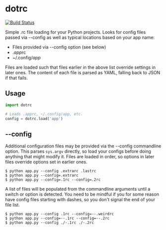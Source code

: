 dotrc
=====

[![Build Status](https://travis-ci.org/paulholden2/dotrc.svg?branch=master)](https://travis-ci.org/paulholden2/dotrc)

Simple .rc file loading for your Python projects. Looks for config files
passed via --config as well as typical locations based on your app name:

* Files provided via --config option (see below)
* .*app*rc
* ~/.config/*app*

Files are loaded such that files earlier in the above list override settings
in later ones. The content of each file is parsed as YAML, falling back to
JSON if that fails.

## Usage

```python
import dotrc

# Loads .apprc, ~/.config/app, etc.
config = dotrc.load('app')
```

## --config

Additional configuration files may be provided via the --config commandline
option. This parses `sys.argv` directly, so load your configs before doing
anything that might modify it. Files are loaded in order, so options in later files override options set in
earlier ones.

```
$ python app.py --config .extrarc .lastrc
$ python app.py --config=.extrarc
$ python app.py --config=.1rc --config=.2rc
```

A list of files will be populated from the commandline arguments until a
switch or option is detected. You need to be mindful if you for some reason
have config files starting with dashes, so you don't signal the end of your
file list.

```
$ python app.py --config .1rc --config=--.weirdrc
$ python app.py --config=--.1rc --config=--.2rc
$ python app.py --config ./-.1rc ./-.2rc
```
